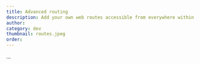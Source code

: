 ```yaml
---
title: Advanced routing
description: Add your own web routes accessible from everywhere within Blueprint
author:
category: dev
thumbnail: routes.jpeg
order:
---
```


...

